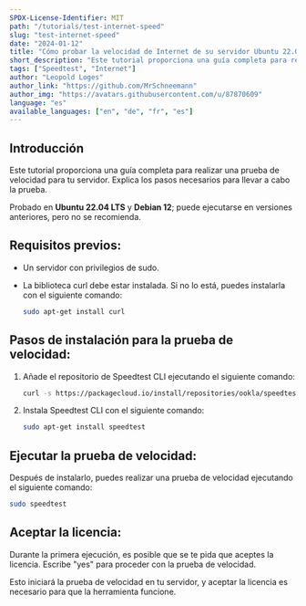 ```yaml
---
SPDX-License-Identifier: MIT
path: "/tutorials/test-internet-speed"
slug: "test-internet-speed"
date: "2024-01-12"
title: "Cómo probar la velocidad de Internet de su servidor Ubuntu 22.04 LTS"
short_description: "Este tutorial proporciona una guía completa para realizar una prueba de velocidad para tu servidor. Explica los pasos necesarios para llevar a cabo la prueba."
tags: ["Speedtest", "Internet"]
author: "Leopold Loges"
author_link: "https://github.com/MrSchneemann"
author_img: "https://avatars.githubusercontent.com/u/87870609"
language: "es"
available_languages: ["en", "de", "fr", "es"]
---
```


## Introducción

Este tutorial proporciona una guía completa para realizar una prueba de velocidad para tu servidor. Explica los pasos necesarios para llevar a cabo la prueba.

Probado en **Ubuntu 22.04 LTS** y **Debian 12**; puede ejecutarse en versiones anteriores, pero no se recomienda.

## **Requisitos previos:**
* Un servidor con privilegios de sudo.
* La biblioteca curl debe estar instalada. Si no lo está, puedes instalarla con el siguiente comando:

    ```bash
    sudo apt-get install curl
    ```

## **Pasos de instalación para la prueba de velocidad:**
1. Añade el repositorio de Speedtest CLI ejecutando el siguiente comando:

    ```bash
    curl -s https://packagecloud.io/install/repositories/ookla/speedtest-cli/script.deb.sh | sudo bash
    ```

2. Instala Speedtest CLI con el siguiente comando:

    ```bash
    sudo apt-get install speedtest
    ```

## **Ejecutar la prueba de velocidad:**
Después de instalarlo, puedes realizar una prueba de velocidad ejecutando el siguiente comando:

```bash
sudo speedtest
```

## **Aceptar la licencia:**
Durante la primera ejecución, es posible que se te pida que aceptes la licencia. Escribe "yes" para proceder con la prueba de velocidad.

Esto iniciará la prueba de velocidad en tu servidor, y aceptar la licencia es necesario para que la herramienta funcione.